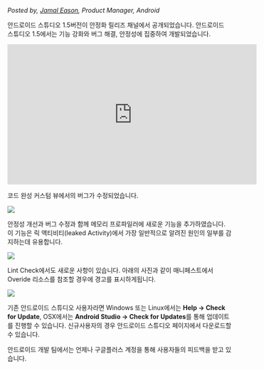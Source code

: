 *Posted by, [Jamal Eason](https://www.google.com/+JamalEason), Product Manager, Android*


안드로이드 스튜디오 1.5버전이 안정화 릴리즈 채널에서 공개되었습니다. 안드로이드 스튜디오 1.5에서는 기능 강화와 버그 해결, 안정성에 집중하여 개발되었습니다.

<iframe width="560" height="315" src="https://www.youtube.com/embed/BKU-wmTAPdc" frameborder="0" allowfullscreen></iframe>

코드 완성 커스텀 뷰에서의 버그가 수정되었습니다.

![](http://4.bp.blogspot.com/-15dLKb-Xcbs/Vk4VNCIkYbI/AAAAAAAACYw/LXN1TW7lQgI/s640/image03.png)

안정성 개선과 버그 수정과 함께 메모리 프로파일러에 새로운 기능을 추가하였습니다. 이 기능은 릭 액티비티(leaked Activity)에서 가장 일반적으로 알려진 원인의 일부를 감지하는데 유용합니다.

![](http://1.bp.blogspot.com/-uvDEGKIymuI/Vk4VS_YFynI/AAAAAAAACY4/B7FCSXZAuVg/s1600/image00.png)

Lint Check에서도 새로운 사항이 있습니다. 아래의 사진과 같이 매니페스트에서 Overide 리소스를 참조할 경우에 경고를 표시하게됩니다.

![](http://4.bp.blogspot.com/-stwbLKeN0b0/Vk4VXg4azEI/AAAAAAAACZA/f-H2yqhFsBI/s1600/image02.png)

기존 안드로이드 스튜디오 사용자라면 Windows 또는 Linux에서는 **Help → Check for Update**, OSX에서는 **Android Studio → Check for Updates**를 통해 업데이트를 진행할 수 있습니다. 신규사용자의 경우 안드로이드 스튜디오 페이지에서 다운로드할 수 있습니다.

안드로이드 개발 팀에서는 언제나 구글플러스 계정을 통해 사용자들의 피드백을 받고 있습니다.
